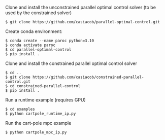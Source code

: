 Clone and install the unconstrained parallel optimal control solver (to be used by the constrained solver)

```
$ git clone https://github.com/casiacob/parallel-optimal-control.git
```

Create conda environment:
```
$ conda create --name paroc python=3.10
$ conda activate paroc
$ cd parallel-optimal-control
$ pip install .
```

Clone and install the constrained parallel optimal control solver
```
$ cd ..
$ git clone https://github.com/casiacob/constrained-parallel-control.git
$ cd constrained-parallel-control
$ pip install .
```

Run a runtime example (requires GPU)

```
$ cd examples
$ python cartpole_runtime_ip.py
```

Run the cart-pole mpc example 
```
$ python cartpole_mpc_ip.py
```

